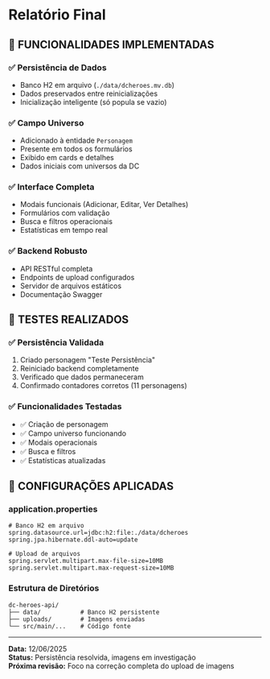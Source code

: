 # Relatório Final

## 🚀 **FUNCIONALIDADES IMPLEMENTADAS**

### ✅ **Persistência de Dados**
- Banco H2 em arquivo (`./data/dcheroes.mv.db`)
- Dados preservados entre reinicializações
- Inicialização inteligente (só popula se vazio)

### ✅ **Campo Universo**
- Adicionado à entidade `Personagem`
- Presente em todos os formulários
- Exibido em cards e detalhes
- Dados iniciais com universos da DC

### ✅ **Interface Completa**
- Modais funcionais (Adicionar, Editar, Ver Detalhes)
- Formulários com validação
- Busca e filtros operacionais
- Estatísticas em tempo real

### ✅ **Backend Robusto**
- API RESTful completa
- Endpoints de upload configurados
- Servidor de arquivos estáticos
- Documentação Swagger

## 🧪 **TESTES REALIZADOS**

### ✅ **Persistência Validada**
1. Criado personagem "Teste Persistência"
2. Reiniciado backend completamente
3. Verificado que dados permaneceram
4. Confirmado contadores corretos (11 personagens)

### ✅ **Funcionalidades Testadas**
- ✅ Criação de personagem
- ✅ Campo universo funcionando
- ✅ Modais operacionais
- ✅ Busca e filtros
- ✅ Estatísticas atualizadas

## 🔧 **CONFIGURAÇÕES APLICADAS**

### **application.properties**
```properties
# Banco H2 em arquivo
spring.datasource.url=jdbc:h2:file:./data/dcheroes
spring.jpa.hibernate.ddl-auto=update

# Upload de arquivos
spring.servlet.multipart.max-file-size=10MB
spring.servlet.multipart.max-request-size=10MB
```

### **Estrutura de Diretórios**
```
dc-heroes-api/
├── data/           # Banco H2 persistente
├── uploads/        # Imagens enviadas
└── src/main/...    # Código fonte
```
---

**Data:** 12/06/2025  
**Status:** Persistência resolvida, imagens em investigação  
**Próxima revisão:** Foco na correção completa do upload de imagens

